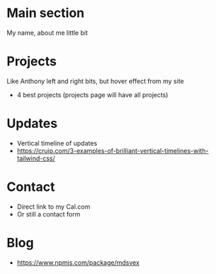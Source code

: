 # Main section 
My name, about me little bit


# Projects 
Like Anthony left and right bits, but hover effect from my site
- 4 best projects (projects page will have all projects)

# Updates
- Vertical timeline of updates
- https://cruip.com/3-examples-of-brilliant-vertical-timelines-with-tailwind-css/


# Contact
- Direct link to my Cal.com
- Or still a contact form

# Blog
- https://www.npmjs.com/package/mdsvex